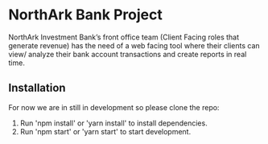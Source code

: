 # NorthArk Bank Project

NorthArk Investment Bank’s front office team (Client Facing roles that generate revenue) has the need of a web facing tool where their clients can view/ analyze their bank account transactions and create reports in real time.

## Installation

For now we are in still in development so please clone the repo:
1. Run 'npm install' or 'yarn install' to install dependencies.
2. Run 'npm start' or 'yarn start' to start development.